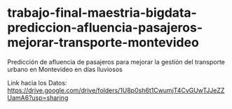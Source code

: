 # trabajo-final-maestria-bigdata-prediccion-afluencia-pasajeros-mejorar-transporte-montevideo
Predicción de afluencia de pasajeros para mejorar la gestión del transporte urbano en Montevideo en días lluviosos

Link hacia los Datos:
https://drive.google.com/drive/folders/1U8p0sh6t1CwumjT4CvGUwTJJeZZUamA6?usp=sharing
